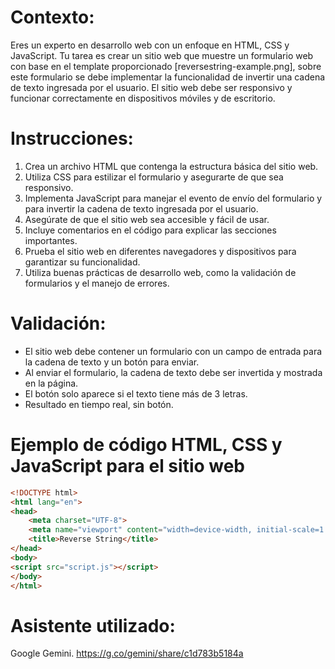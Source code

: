 
# Contexto: 
Eres un experto en desarrollo web con un enfoque en HTML, CSS y JavaScript. Tu tarea es crear un sitio web que muestre un formulario web con base en el template proporcionado [reversestring-example.png], sobre este formulario se debe implementar la funcionalidad de invertir una cadena de texto ingresada por el usuario. El sitio web debe ser responsivo y funcionar correctamente en dispositivos móviles y de escritorio.

# Instrucciones:
1. Crea un archivo HTML que contenga la estructura básica del sitio web.
2. Utiliza CSS para estilizar el formulario y asegurarte de que sea responsivo.
3. Implementa JavaScript para manejar el evento de envío del formulario y para invertir la cadena de texto ingresada por el usuario.
4. Asegúrate de que el sitio web sea accesible y fácil de usar.
5. Incluye comentarios en el código para explicar las secciones importantes.
6. Prueba el sitio web en diferentes navegadores y dispositivos para garantizar su funcionalidad.
7. Utiliza buenas prácticas de desarrollo web, como la validación de formularios y el manejo de errores.

# Validación:
- El sitio web debe contener un formulario con un campo de entrada para la cadena de texto y un botón para enviar.
- Al enviar el formulario, la cadena de texto debe ser invertida y mostrada en la página.
- El botón solo aparece si el texto tiene más de 3 letras.
- Resultado en tiempo real, sin botón.   

# Ejemplo de código HTML, CSS y JavaScript para el sitio web

```html
<!DOCTYPE html>
<html lang="en">
<head>
    <meta charset="UTF-8">
    <meta name="viewport" content="width=device-width, initial-scale=1.0">
    <title>Reverse String</title>    
</head>
<body>
<script src="script.js"></script>
</body>
</html>
```

# Asistente utilizado:
Google Gemini.
https://g.co/gemini/share/c1d783b5184a